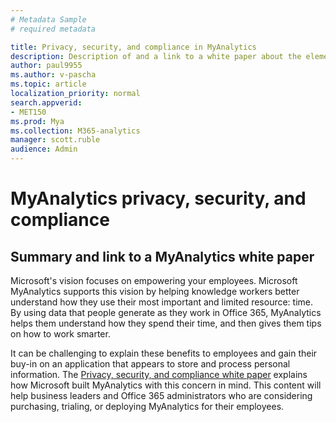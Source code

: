 ```yaml
---
# Metadata Sample
# required metadata

title: Privacy, security, and compliance in MyAnalytics
description: Description of and a link to a white paper about the elements of privacy, security, and compliance in MyAnalytics
author: paul9955
ms.author: v-pascha
ms.topic: article
localization_priority: normal 
search.appverid:
- MET150
ms.prod: Mya
ms.collection: M365-analytics
manager: scott.ruble
audience: Admin
---
```


# MyAnalytics privacy, security, and compliance

## Summary and link to a MyAnalytics white paper

Microsoft's vision focuses on empowering your employees. Microsoft MyAnalytics supports this vision by helping knowledge workers better understand how they use their most important and limited resource: time. By using data that people generate as they work in Office 365, MyAnalytics helps them understand how they spend their time, and then gives them tips on how to work smarter.

It can be challenging to explain these benefits to employees and gain their buy-in on an application that appears to store and process personal information. The [Privacy, security, and compliance white paper](myanalytics-privacy-compliance-white-paper-final.pdf) explains how Microsoft built MyAnalytics with this concern in mind. This content will help business leaders and Office 365 administrators who are considering purchasing, trialing, or deploying MyAnalytics for their employees.
